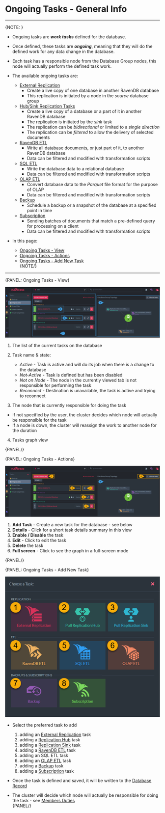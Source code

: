 ﻿# Ongoing Tasks - General Info
---

{NOTE: }

* Ongoing tasks are ***work tasks*** defined for the database.  
* Once defined, these tasks are ***ongoing***, meaning that they will do the defined work for any data change in the database.  
* Each task has a responsible node from the Database Group nodes, this node will actually perform the defined task work.  
* The available ongoing tasks are:  
  * [External Replication](../../../../studio/database/tasks/ongoing-tasks/external-replication-task)  
      * Create a live copy of one database in another RavenDB database
      * This replication is initiated by a node in the *source* database group
  * [Hub/Sink Replication Tasks](../../../../studio/database/tasks/ongoing-tasks/hub-sink-replication/overview)  
      * Create a live copy of a database or a part of it in another RavenDB database  
      * The replication is initiated by the *sink* task  
      * The replication can be *bidirectional* or limited to a *single direction*  
      * The replication can be *filtered* to allow the delivery of selected documents  
  * [RavenDB ETL](../../../../studio/database/tasks/ongoing-tasks/ravendb-etl-task)  
      * Write all database documents, or just part of it, to another RavenDB database  
      * Data can be filtered and modified with transformation scripts  
  * [SQL ETL](../../../../server/ongoing-tasks/etl/sql)  
      * Write the database data to a relational database  
      * Data can be filtered and modified with transformation scripts  
  * [OLAP ETL](../../../../server/ongoing-tasks/etl/olap)  
      * Convert database data to the _Parquet_ file format for the purpose of OLAP  
      * Data can be filtered and modified with transformation scripts  
  * [Backup](../../../../studio/database/tasks/backup-task)  
      * Schedule a backup or a snapshot of the database at a specified point in time  
  * [Subscription](../../../../client-api/data-subscriptions/what-are-data-subscriptions)  
      * Sending batches of documents that match a pre-defined query for processing on a client  
      * Data can be filtered and modified with transformation scripts  

* In this page:  
  * [Ongoing Tasks - View](../../../../studio/database/tasks/ongoing-tasks/general-info#ongoing-tasks---view)  
  * [Ongoing Tasks - Actions](../../../../studio/database/tasks/ongoing-tasks/general-info#ongoing-tasks---actions)  
  * [Ongoing Tasks - Add New Task](../../../../studio/database/tasks/ongoing-tasks/general-info#ongoing-tasks---add-new-task)  
{NOTE/}

---

{PANEL: Ongoing Tasks - View}

![Figure 1. Ongoing Tasks View](images/general-info-001.png "Ongoing Tasks List for databases DB1")

1. The list of the current tasks on the database  

2. Task name & state:  
   * _Active_ - Task is active and will do its job when there is a change to the database  
   * _Not-Active_ - Task is defined but has been disabled  
   * _Not on Node_ - The node in the currently viewed tab is not responsible for performing the task  
   * _Reconnect_ - Destination is unavailable, the task is active and trying to reconnect  

3. The node that is currently responsible for doing the task  
  * If not specified by the user, the cluster decides which node will actually be responsible for the task
  * If a node is down, the cluster will reassign the work to another node for the duration  

4. Tasks graph view  

{PANEL/}

{PANEL: Ongoing Tasks - Actions}

![Figure 2. Ongoing Tasks Actions](images/general-info-002.png "Ongoing Tasks - Actions")

1. **Add Task** - Create a new task for the database - see below  
2. **Details** - Click for a short task details summary in this view  
3. **Enable / Disable** the task  
4. **Edit** - Click to edit the task  
5. **Delete** the task  
6. **Full screen** - Click to see the graph in a full-screen mode  

{PANEL/}

{PANEL: Ongoing Tasks - Add New Task}

![Figure 3. Ongoing Tasks New Task](images/general-info-003.png "Add Ongoing Task")

* Select the preferred task to add  
  1. adding an [External Replication](../../../../studio/database/tasks/ongoing-tasks/external-replication-task) task  
  2. adding a [Replication Hub](../../../../studio/database/tasks/ongoing-tasks/hub-sink-replication/replication-hub-task) task
  3. adding a [Replication Sink](../../../../studio/database/tasks/ongoing-tasks/hub-sink-replication/replication-sink-task) task
  4. adding a [RavenDB ETL](../../../../studio/database/tasks/ongoing-tasks/ravendb-etl-task) task  
  5. adding an SQL ETL task  
  6. adding an [OLAP ETL](../../../../studio/database/tasks/ongoing-tasks/olap-etl-task) task  
  7. adding a [Backup](../../../../studio/database/tasks/backup-task) task  
  8. adding a [Subscription](../../../../studio/database/tasks/ongoing-tasks/subscription-task) task  

* Once the task is defined and saved, it will be written to the [Database Record](../../../../studio/database/settings/database-record)  

* The cluster will decide which node will actually be responsible for doing the task - see [Members Duties](../../../../studio/database/settings/manage-database-group#database-group-topology---members-duties)  
{PANEL/}
